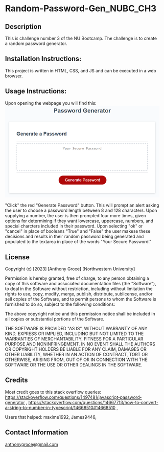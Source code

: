 # Random-Password-Gen_NUBC_CH3

## Description
This is challenge number 3 of the NU Bootcamp.  The challenge is to create a random password generator.

## Installation Instructions:  
This project is written in HTML, CSS, and JS and can be executed in a web browser.

## Usage Instructions:
Upon opening the webpage you will find this:
![Picture of password generator webpage](./Assets/03-javascript-homework-demo.png)

"Click" the red "Generate Password" button.  This will prompt an alert asking the user to choose a password length between 8 and 128 characters.  Upon supplying a number, the user is then prompted four more times, given options for determining if they want lowercase, uppercase, numbers, and special charcters included in their password.  Upon selecting "ok" or "cancel" in place of booleans "True" and "False" the user makese these decisions and results in their random password being generated and populated to the textarea in place of the words "Your Secure Password."

## License

Copyright (c) [2023] [Anthony Groce] [Northwestern University]

Permission is hereby granted, free of charge, to any person obtaining a copy
of this software and associated documentation files (the "Software"), to deal
in the Software without restriction, including without limitation the rights
to use, copy, modify, merge, publish, distribute, sublicense, and/or sell
copies of the Software, and to permit persons to whom the Software is
furnished to do so, subject to the following conditions:

The above copyright notice and this permission notice shall be included in all
copies or substantial portions of the Software.

THE SOFTWARE IS PROVIDED "AS IS", WITHOUT WARRANTY OF ANY KIND, EXPRESS OR
IMPLIED, INCLUDING BUT NOT LIMITED TO THE WARRANTIES OF MERCHANTABILITY,
FITNESS FOR A PARTICULAR PURPOSE AND NONINFRINGEMENT. IN NO EVENT SHALL THE
AUTHORS OR COPYRIGHT HOLDERS BE LIABLE FOR ANY CLAIM, DAMAGES OR OTHER
LIABILITY, WHETHER IN AN ACTION OF CONTRACT, TORT OR OTHERWISE, ARISING FROM,
OUT OF OR IN CONNECTION WITH THE SOFTWARE OR THE USE OR OTHER DEALINGS IN THE
SOFTWARE.


## Credits

Most credit goes to this stack overflow queries:  https://stackoverflow.com/questions/1497481/javascript-password-generator , https://stackoverflow.com/questions/14667713/how-to-convert-a-string-to-number-in-typescript/14668510#14668510 , 

Users that helped:  maxime1992, James9446, 

## Contact Information

anthonygroce@gmail.com